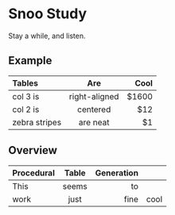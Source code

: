 # Snoo Study 
Stay a while, and listen.

## Example
| Tables|Are|Cool|
|:---|:---:|---:|
|col 3 is| right-aligned | $1600 |
|col 2 is| centered      |   $12 |
|zebra stripes | are neat      |    $1 |

## Overview
|Procedural|Table|Generation||
|:---|:---:|---:|:---|
|This|seems|to||
|work|just|fine|cool|

